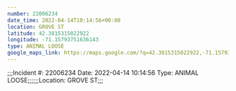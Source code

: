 ```yaml
---
number: 22006234
date_time: 2022-04-14T10:14:56+00:00
location: GROVE ST
latitude: 42.3815315022922
longitude: -71.15793751636143
type: ANIMAL LOOSE
google_maps_link: https://maps.google.com/?q=42.3815315022922,-71.15793751636143
---
```


;;;Incident #: 22006234  Date: 2022-04-14 10:14:56   Type: ANIMAL LOOSE;;;;;;Location: GROVE ST;;;
